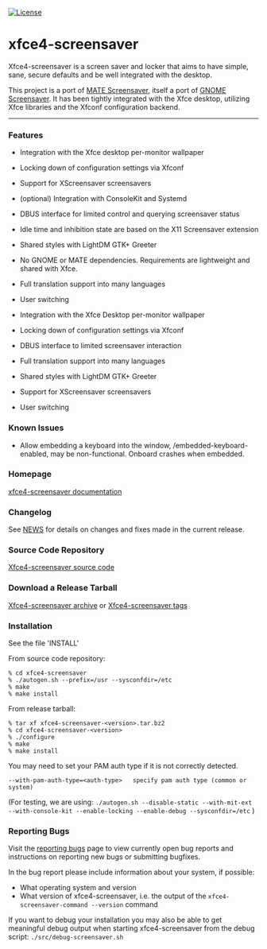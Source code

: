 [![License](https://img.shields.io/badge/License-GPL%20v2-blue.svg)](https://gitlab.xfce.org/apps/xfce4-screensaver/-/blob/master/COPYING)

# xfce4-screensaver

Xfce4-screensaver is a screen saver and locker that aims to have
simple, sane, secure defaults and be well integrated with the desktop.

This project is a port of [MATE Screensaver](https://github.com/mate-desktop/mate-screensaver),
itself a port of [GNOME Screensaver](https://gitlab.gnome.org/Archive/gnome-screensaver).
It has been tightly integrated with the Xfce desktop, utilizing Xfce
libraries and the Xfconf configuration backend.

----

### Features

 - Integration with the Xfce desktop per-monitor wallpaper
 - Locking down of configuration settings via Xfconf
 - Support for XScreensaver screensavers
 - (optional) Integration with ConsoleKit and Systemd
 - DBUS interface for limited control and querying screensaver status
 - Idle time and inhibition state are based on the X11 Screensaver extension
 - Shared styles with LightDM GTK+ Greeter
 - No GNOME or MATE dependencies. Requirements are lightweight and shared with Xfce.
 - Full translation support into many languages
 - User switching

 - Integration with the Xfce Desktop per-monitor wallpaper
 - Locking down of configuration settings via Xfconf
 - DBUS interface to limited screensaver interaction
 - Full translation support into many languages
 - Shared styles with LightDM GTK+ Greeter
 - Support for XScreensaver screensavers
 - User switching

### Known Issues

 - Allow embedding a keyboard into the window, /embedded-keyboard-enabled, may be non-functional. Onboard crashes when embedded.

### Homepage

[xfce4-screensaver documentation](https://docs.xfce.org/apps/xfce4-screensaver/start)

### Changelog

See [NEWS](https://gitlab.xfce.org/apps/xfce4-screensaver/-/blob/master/NEWS) for details on changes and fixes made in the current release.

### Source Code Repository

[Xfce4-screensaver source code](https://gitlab.xfce.org/apps/xfce4-screensaver)

### Download a Release Tarball

[Xfce4-screensaver archive](https://archive.xfce.org/src/apps/xfce4-screensaver)
    or
[Xfce4-screensaver tags](https://gitlab.xfce.org/apps/xfce4-screensaver/-/tags)

### Installation

See the file 'INSTALL'

From source code repository: 

    % cd xfce4-screensaver
    % ./autogen.sh --prefix=/usr --sysconfdir=/etc
    % make
    % make install

From release tarball:

    % tar xf xfce4-screensaver-<version>.tar.bz2
    % cd xfce4-screensaver-<version>
    % ./configure
    % make
    % make install

You may need to set your PAM auth type if it is not correctly detected.

`--with-pam-auth-type=<auth-type>   specify pam auth type (common or system)`

(For testing, we are using:
 `./autogen.sh --disable-static --with-mit-ext --with-console-kit --enable-locking --enable-debug --sysconfdir=/etc`
)

### Reporting Bugs

Visit the [reporting bugs](https://docs.xfce.org/apps/xfce4-screensaver/bugs) page to view currently open bug reports and instructions on reporting new bugs or submitting bugfixes.

In the bug report please include information about your system, if possible:

 - What operating system and version
 - What version of xfce4-screensaver, i.e. the output of the `xfce4-screensaver-command --version` command

If you want to debug your installation you may also be able to get meaningful debug output when starting xfce4-screensaver from the debug script:
`./src/debug-screensaver.sh`

